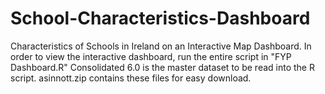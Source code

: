 # School-Characteristics-Dashboard
Characteristics of Schools in Ireland on an Interactive Map Dashboard.
In order to view the interactive dashboard, run the entire script in "FYP Dashboard.R" 
Consolidated 6.0 is the master dataset to be read into the R script.
asinnott.zip contains these files for easy download.
